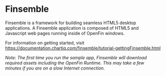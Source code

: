 # Finsemble

Finsemble is a framework for building seamless HTML5 desktop applications. A Finsemble application is composed of HTML5 and Javascript web pages running inside of OpenFin windows.

For information on getting started, visit https://documentation.chartiq.com/finsemble/tutorial-gettingFinsemble.html

*Note: The first time you run the sample app, Finsemble will download required assets including the OpenFin Runtime. This may take a few minutes if you are on a slow Internet connection.*